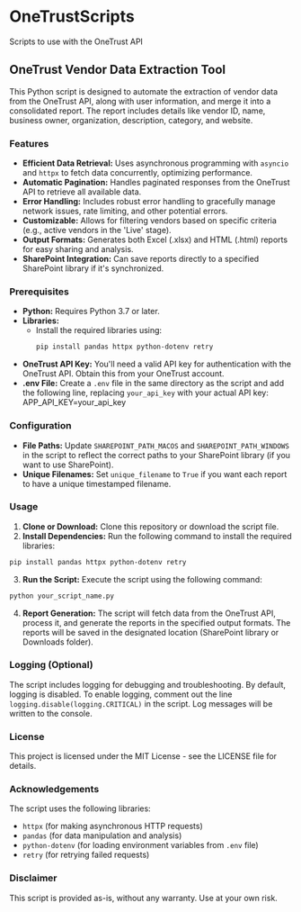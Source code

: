 # OneTrustScripts
Scripts to use with the OneTrust API

## OneTrust Vendor Data Extraction Tool

This Python script is designed to automate the extraction of vendor data from the OneTrust API, along with user information, and merge it into a consolidated report. The report includes details like vendor ID, name, business owner, organization, description, category, and website.

### Features

- **Efficient Data Retrieval:** Uses asynchronous programming with `asyncio` and `httpx` to fetch data concurrently, optimizing performance.
- **Automatic Pagination:** Handles paginated responses from the OneTrust API to retrieve all available data.
- **Error Handling:** Includes robust error handling to gracefully manage network issues, rate limiting, and other potential errors.
- **Customizable:**  Allows for filtering vendors based on specific criteria (e.g., active vendors in the 'Live' stage).
- **Output Formats:** Generates both Excel (.xlsx) and HTML (.html) reports for easy sharing and analysis.
- **SharePoint Integration:** Can save reports directly to a specified SharePoint library if it's synchronized.

### Prerequisites

- **Python:** Requires Python 3.7 or later.
- **Libraries:**  
    - Install the required libraries using:
      ```bash
      pip install pandas httpx python-dotenv retry
      ```
- **OneTrust API Key:** You'll need a valid API key for authentication with the OneTrust API. Obtain this from your OneTrust account.
- **.env File:** Create a `.env` file in the same directory as the script and add the following line, replacing `your_api_key` with your actual API key:  APP_API_KEY=your_api_key
### Configuration

- **File Paths:** Update `SHAREPOINT_PATH_MACOS` and `SHAREPOINT_PATH_WINDOWS` in the script to reflect the correct paths to your SharePoint library (if you want to use SharePoint).
- **Unique Filenames:** Set `unique_filename` to `True` if you want each report to have a unique timestamped filename.

### Usage

1. **Clone or Download:** Clone this repository or download the script file.
2. **Install Dependencies:** Run the following command to install the required libraries:

  ```bash
  pip install pandas httpx python-dotenv retry
  ```
3. **Run the Script:** Execute the script using the following command:
  ```bash
  python your_script_name.py
  ```
4. **Report Generation:** The script will fetch data from the OneTrust API, process it, and generate the reports in the specified output formats. The reports will be saved in the designated location (SharePoint library or Downloads folder).


### Logging (Optional)
The script includes logging for debugging and troubleshooting. By default, logging is disabled. To enable logging, comment out the line `logging.disable(logging.CRITICAL)` in the script. Log messages will be written to the console.


### License
This project is licensed under the MIT License - see the LICENSE file for details.

### Acknowledgements
The script uses the following libraries:
- `httpx` (for making asynchronous HTTP requests)
- `pandas` (for data manipulation and analysis)
- `python-dotenv` (for loading environment variables from `.env` file)
- `retry` (for retrying failed requests)


### Disclaimer
This script is provided as-is, without any warranty. Use at your own risk.

